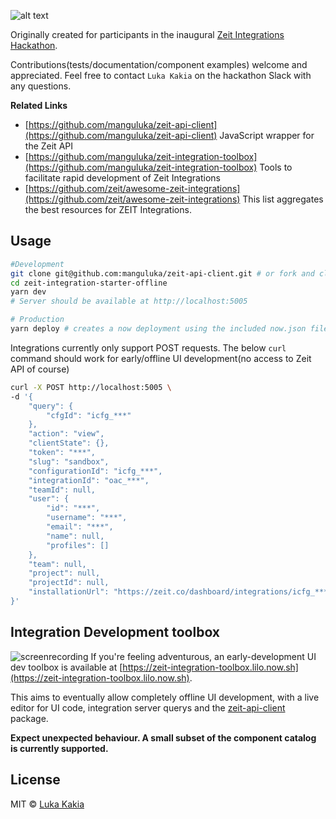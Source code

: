 ![alt text](http://cdn-31v9g5cfa.now.sh/zeit-starter-offline.png "Logo Title Text 1")

Originally created for participants in the inaugural [Zeit Integrations Hackathon](https://zeit.co/hackathon). 

Contributions(tests/documentation/component examples) welcome and appreciated. Feel free to contact `Luka Kakia` on the hackathon Slack with any questions.

**Related Links**
- [https://github.com/manguluka/zeit-api-client](https://github.com/manguluka/zeit-api-client) JavaScript wrapper for the Zeit API
- [https://github.com/manguluka/zeit-integration-toolbox](https://github.com/manguluka/zeit-integration-toolbox) Tools to facilitate rapid development of Zeit Integrations
- [https://github.com/zeit/awesome-zeit-integrations](https://github.com/zeit/awesome-zeit-integrations) This list aggregates the best resources for ZEIT Integrations.



## Usage

```bash
#Development
git clone git@github.com:manguluka/zeit-api-client.git # or fork and clone
cd zeit-integration-starter-offline
yarn dev
# Server should be available at http://localhost:5005

# Production
yarn deploy # creates a now deployment using the included now.json file
```

Integrations currently only support POST requests. The below `curl` command should work for early/offline UI development(no access to Zeit API of course)


```bash
curl -X POST http://localhost:5005 \
-d '{
    "query": {
        "cfgId": "icfg_***"
    },
    "action": "view",
    "clientState": {},
    "token": "***",
    "slug": "sandbox",
    "configurationId": "icfg_***",
    "integrationId": "oac_***",
    "teamId": null,
    "user": {
        "id": "***",
        "username": "***",
        "email": "***",
        "name": null,
        "profiles": []
    },
    "team": null,
    "project": null,
    "projectId": null,
    "installationUrl": "https://zeit.co/dashboard/integrations/icfg_***"
}'
```

## Integration Development toolbox
![screenrecording](http://cdn-9w4u9y9br.now.sh/zeit-integration-toolbox.gif "Screenrecording")
If you're feeling adventurous, an early-development UI dev toolbox is available at [https://zeit-integration-toolbox.lilo.now.sh](https://zeit-integration-toolbox.lilo.now.sh). 

This aims to eventually allow completely offline UI development, with a live editor for UI code, integration server querys and the [zeit-api-client](https://github.com/manguluka/zeit-api-client#readme) package.

**Expect unexpected behaviour. A small subset of the component catalog is currently supported.**

## License

MIT © [Luka Kakia](https://github.com/manguluka)
